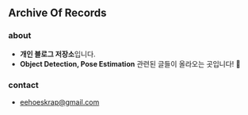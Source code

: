 ## Archive Of Records

### about
- **개인 블로그 저장소**입니다.
- **Object Detection, Pose Estimation** 관련된 글들이 올라오는 곳입니다! :running:

### contact

- eehoeskrap@gmail.com
